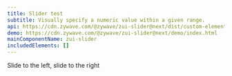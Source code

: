 ```yaml
---
title: Slider test
subtitle: Visually specify a numeric value within a given range.
api: https://cdn.zywave.com/@zywave/zui-slider@next/dist/custom-elements.json
demo: https://cdn.zywave.com/@zywave/zui-slider@next/demo/index.html
mainComponentName: zui-slider
includedElements: []
---
```

Slide to the left, slide to the right